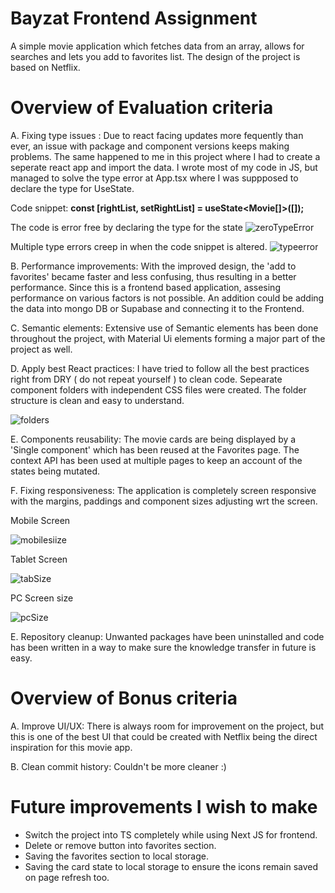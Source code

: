 <h1> Bayzat Frontend Assignment </h1>

A simple movie application which fetches data from an array, allows for searches and lets you add to favorites list. The design of the project is based on Netflix. 

<h1> Overview of Evaluation criteria </h1>

A. Fixing type issues : Due to react facing updates more fequently than ever, an issue with package and component versions keeps making problems. The same happened to me in this project where I had to create a seperate react app and import the data. I wrote most of my code in JS, but managed to solve the type error at App.tsx where I was suppposed to declare the type for UseState. 

Code snippet:   **const [rightList, setRightList] = useState<Movie[]>([]);**

The code is error free by declaring the type for the state
![zeroTypeError](https://user-images.githubusercontent.com/98485187/196580968-702d7b43-f3e4-4a28-b3a3-978b8930af1b.PNG)

Multiple type errors creep in when the code snippet is altered.
![typeerror](https://user-images.githubusercontent.com/98485187/196581140-0e02fa06-d55f-447a-a540-5a51d68a764e.PNG)

B. Performance improvements: With the improved design, the 'add to favorites' became faster and less confusing, thus resulting in a better performance. Since this is a frontend based application, assesing performance on various factors is not possible. An addition could be adding the data into mongo DB or Supabase and connecting it to the Frontend. 

C. Semantic elements: Extensive use of Semantic elements has been done throughout the project, with Material Ui elements forming a major part of the project as well.

D. Apply best React practices: I have tried to follow all the best practices right from DRY ( do not repeat yourself ) to clean code. Sepearate component folders with independent CSS files were created. The folder structure is clean and easy to understand. 

![folders](https://user-images.githubusercontent.com/98485187/196584300-847fc326-af6e-4383-b4c3-d82ee10e84fc.PNG)

E. Components reusability: The movie cards are being displayed by a 'Single component' which has been reused at the Favorites page. The context API has been used at multiple pages to keep an account of the states being mutated. 

F. Fixing responsiveness: The application is completely screen responsive with the margins, paddings and component sizes adjusting wrt the screen.

Mobile Screen

![mobilesiize](https://user-images.githubusercontent.com/98485187/196585394-412c8159-bdf9-41a8-99c8-3c2bff88f620.PNG)

Tablet Screen

![tabSize](https://user-images.githubusercontent.com/98485187/196585422-66da71b5-fd87-433e-a6c2-15ccd0b525bb.PNG)

PC Screen size

![pcSize](https://user-images.githubusercontent.com/98485187/196585449-877b1742-7d79-4e02-9ff4-85a4afd257fe.PNG)

E. Repository cleanup: Unwanted packages have been uninstalled and code has been written in a way to make sure the knowledge transfer in future is easy.

<h1> Overview of Bonus criteria </h1>

A. Improve UI/UX: There is always room for improvement on the project, but this is one of the best UI that could be created with Netflix being the direct inspiration for this movie app. 

B. Clean commit history: Couldn't be more cleaner :)


<h1>Future improvements I wish to make </h1> 
<ul>
<li>Switch the project into TS completely while using Next JS for frontend.</li>

<li>Delete or remove button into favorites section.</li>

<li>Saving the favorites section to local storage.</li>

<li>Saving the card state to local storage to ensure the icons remain saved on page refresh too.</li>
</ul>
